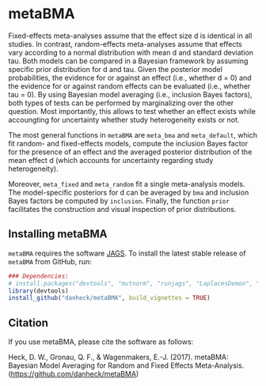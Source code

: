 # metaBMA

Fixed-effects meta-analyses assume that the effect size d is identical in all studies. In contrast, random-effects meta-analyses assume that effects vary according to a normal distribution with mean d and standard deviation tau. Both models can be compared in a Bayesian framework by assuming specific prior distribution for d and tau. Given the posterior model probabilities, the evidence for or against an effect (i.e., whether d = 0) and the evidence for or against random effects can be evaluated (i.e., whether tau = 0). By using Bayesian model averaging (i.e., inclusion Bayes factors), both types of tests can be performed by marginalizing over the other question. Most importantly, this allows to test whether an effect exists while accoungting for uncertainty whether study heterogeneity exists or not.

The most general functions in `metaBMA` are `meta_bma` and `meta_default`, which fit random- and fixed-effects models, compute the inclusion Bayes factor for the presence of an effect and the averaged posterior distribution of the mean effect d (which accounts for uncertainty regarding study heterogeneity).

Moreover, `meta_fixed` and `meta_random` fit a single meta-analysis models. The model-specific posteriors for d can be averaged by `bma` and inclusion Bayes factors be computed by `inclusion`. Finally, the function `prior` facilitates the construction and visual inspection of prior distributions.

## Installing metaBMA

`metaBMA` requires the software [JAGS](http://mcmc-jags.sourceforge.net/). To install the latest stable release of `metaBMA` from GitHub, run:

```r
### Dependencies:
# install.packages("devtools", "mvtnorm", "runjags", "LaplacesDemon", "logspline")
library(devtools)
install_github("danheck/metaBMA", build_vignettes = TRUE)
```

## Citation

If you use metaBMA, please cite the software as follows:

Heck, D. W., Gronau, Q. F., & Wagenmakers, E.-J. (2017). metaBMA: Bayesian Model Averaging for Random and Fixed Effects Meta-Analysis. (https://github.com/danheck/metaBMA)
